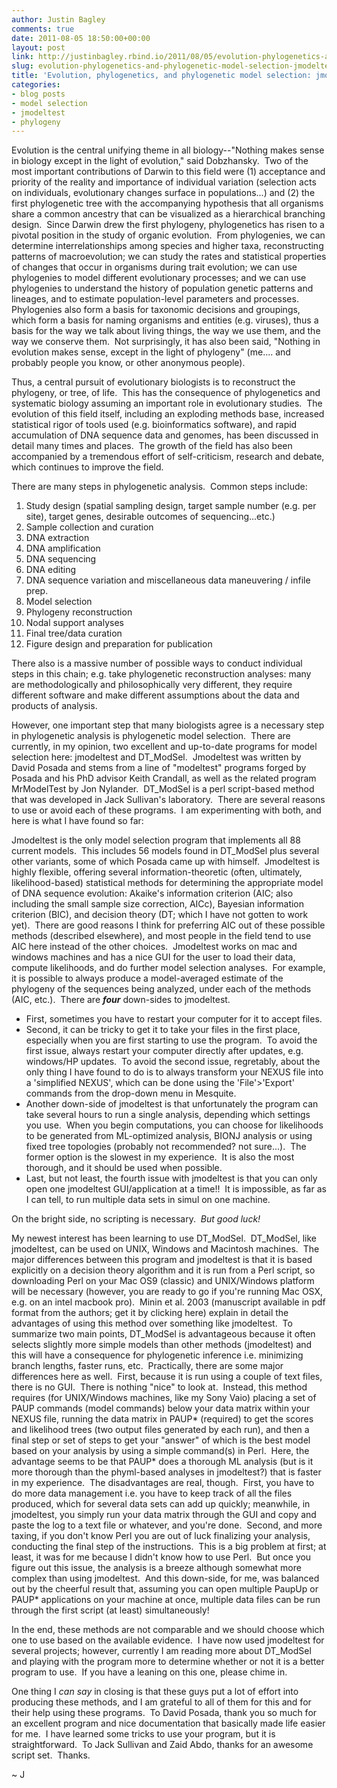 ```yaml
---
author: Justin Bagley
comments: true
date: 2011-08-05 18:50:00+00:00
layout: post
link: http://justinbagley.rbind.io/2011/08/05/evolution-phylogenetics-and-phylogenetic-model-selection-jmodeltest-vs-dt_modsel/
slug: evolution-phylogenetics-and-phylogenetic-model-selection-jmodeltest-vs-dt_modsel
title: 'Evolution, phylogenetics, and phylogenetic model selection: jmodeltest vs. DT_ModSel'
categories:
- blog posts
- model selection
- jmodeltest
- phylogeny
---
```


Evolution is the central unifying theme in all biology--"Nothing makes sense in biology except in the light of evolution," said Dobzhansky.  Two of the most important contributions of Darwin to this field were (1) acceptance and priority of the reality and importance of individual variation (selection acts on individuals, evolutionary changes surface in populations...) and (2) the first phylogenetic tree with the accompanying hypothesis that all organisms share a common ancestry that can be visualized as a hierarchical branching design.  Since Darwin drew the first phylogeny, phylogenetics has risen to a pivotal position in the study of organic evolution.  From phylogenies, we can determine interrelationships among species and higher taxa, reconstructing patterns of macroevolution; we can study the rates and statistical properties of changes that occur in organisms during trait evolution; we can use phylogenies to model different evolutionary processes; and we can use phylogenies to understand the history of population genetic patterns and lineages, and to estimate population-level parameters and processes.  Phylogenies also form a basis for taxonomic decisions and groupings, which form a basis for naming organisms and entities (e.g. viruses), thus a basis for the way we talk about living things, the way we use them, and the way we conserve them.  Not surprisingly, it has also been said, "Nothing in evolution makes sense, except in the light of phylogeny" (me.... and probably people you know, or other anonymous people).  
  
Thus, a central pursuit of evolutionary biologists is to reconstruct the phylogeny, or tree, of life.  This has the consequence of phylogenetics and systematic biology assuming an important role in evolutionary studies.  The evolution of this field itself, including an exploding methods base, increased statistical rigor of tools used (e.g. bioinformatics software), and rapid accumulation of DNA sequence data and genomes, has been discussed in detail many times and places.  The growth of the field has also been accompanied by a tremendous effort of self-criticism, research and debate, which continues to improve the field.    
  
There are many steps in phylogenetic analysis.  Common steps include:  
  
1. Study design (spatial sampling design, target sample number (e.g. per site), target genes, desirable outcomes of sequencing...etc.)  
2. Sample collection and curation  
3. DNA extraction  
4. DNA amplification  
5. DNA sequencing  
6. DNA editing  
7. DNA sequence variation and miscellaneous data maneuvering / infile prep.  
8. Model selection  
9. Phylogeny reconstruction  
10. Nodal support analyses  
11. Final tree/data curation  
12. Figure design and preparation for publication  
  
There also is a massive number of possible ways to conduct individual steps in this chain; e.g. take phylogenetic reconstruction analyses: many are methodologically and philosophically very different, they require different software and make different assumptions about the data and products of analysis.    
  
However, one important step that many biologists agree is a necessary step in phylogenetic analysis is phylogenetic model selection.  There are currently, in my opinion, two excellent and up-to-date programs for model selection here: jmodeltest and DT_ModSel.  Jmodeltest was written by David Posada and stems from a line of "modeltest" programs forged by Posada and his PhD advisor Keith Crandall, as well as the related program MrModelTest by Jon Nylander.  DT_ModSel is a perl script-based method that was developed in Jack Sullivan's laboratory.  There are several reasons to use or avoid each of these programs.  I am experimenting with both, and here is what I have found so far:  
  
Jmodeltest is the only model selection program that implements all 88 current models.  This includes 56 models found in DT_ModSel plus several other variants, some of which Posada came up with himself.  Jmodeltest is highly flexible, offering several information-theoretic (often, ultimately, likelihood-based) statistical methods for determining the appropriate model of DNA sequence evolution: Akaike's information criterion (AIC; also including the small sample size correction, AICc), Bayesian information criterion (BIC), and decision theory (DT; which I have not gotten to work yet).  There are good reasons I think for preferring AIC out of these possible methods (described elsewhere), and most people in the field tend to use AIC here instead of the other choices.  Jmodeltest works on mac and windows machines and has a nice GUI for the user to load their data, compute likelihoods, and do further model selection analyses.  For example, it is possible to always produce a model-averaged estimate of the phylogeny of the sequences being analyzed, under each of the methods (AIC, etc.).  There are **_four_** down-sides to jmodeltest.    
  
- First, sometimes you have to restart your computer for it to accept files.  
- Second, it can be tricky to get it to take your files in the first place, especially when you are first starting to use the program.  To avoid the first issue, always restart your computer directly after updates, e.g. windows/HP updates.  To avoid the second issue, regretably, about the only thing I have found to do is to always transform your NEXUS file into a 'simplified NEXUS', which can be done using the 'File'>'Export' commands from the drop-down menu in Mesquite.  
- Another down-side of jmodeltest is that unfortunately the program can take several hours to run a single analysis, depending which settings you use.  When you begin computations, you can choose for likelihoods to be generated from ML-optimized analysis, BIONJ analysis or using fixed tree topologies (probably not recommended? not sure...).  The former option is the slowest in my experience.  It is also the most thorough, and it should be used when possible.  
- Last, but not least, the fourth issue with jmodeltest is that you can only open one jmodeltest GUI/application at a time!!  It is impossible, as far as I can tell, to run multiple data sets in simul on one machine.  

On the bright side, no scripting is necessary.  _But good luck!_  
  
My newest interest has been learning to use DT_ModSel.  DT_ModSel, like jmodeltest, can be used on UNIX, Windows and Macintosh machines.  The major differences between this program and jmodeltest is that it is based explicitly on a decision theory algorithm and it is run from a Perl script, so downloading Perl on your Mac OS9 (classic) and UNIX/Windows platform will be necessary (however, you are ready to go if you're running Mac OSX, e.g. on an intel macbook pro).  Minin et al. 2003 (manuscript available in pdf format from the authors; get it by clicking here) explain in detail the advantages of using this method over something like jmodeltest.  To summarize two main points, DT_ModSel is advantageous because it often selects slightly more simple models than other methods (jmodeltest) and this will have a consequence for phylogenetic inference i.e. minimizing branch lengths, faster runs, etc.  Practically, there are some major differences here as well.  First, because it is run using a couple of text files, there is no GUI.  There is nothing "nice" to look at.  Instead, this method requires (for UNIX/Windows machines, like my Sony Vaio) placing a set of PAUP commands (model commands) below your data matrix within your NEXUS file, running the data matrix in PAUP* (required) to get the scores and likelihood trees (two output files generated by each run), and then a final step or set of steps to get your "answer" of which is the best model based on your analysis by using a simple command(s) in Perl.  Here, the advantage seems to be that PAUP* does a thorough ML analysis (but is it more thorough than the phyml-based analyses in jmodeltest?) that is faster in my experience.  The disadvantages are real, though.  First, you have to do more data management i.e. you have to keep track of all the files produced, which for several data sets can add up quickly; meanwhile, in jmodeltest, you simply run your data matrix through the GUI and copy and paste the log to a text file or whatever, and you're done.  Second, and more taxing, if you don't know Perl you are out of luck finalizing your analysis, conducting the final step of the instructions.  This is a big problem at first; at least, it was for me because I didn't know how to use Perl.  But once you figure out this issue, the analysis is a breeze although somewhat more complex than using jmodeltest.  And this down-side, for me, was balanced out by the cheerful result that, assuming you can open multiple PaupUp or PAUP* applications on your machine at once, multiple data files can be run through the first script (at least) simultaneously!  
  
In the end, these methods are not comparable and we should choose which one to use based on the available evidence.  I have now used jmodeltest for several projects; however, currently I am reading more about DT_ModSel and playing with the program more to determine whether or not it is a better program to use.  If you have a leaning on this one, please chime in.  
  
One thing I _can say_ in closing is that these guys put a lot of effort into producing these methods, and I am grateful to all of them for this and for their help using these programs.  To David Posada, thank you so much for an excellent program and nice documentation that basically made life easier for me.  I have learned some tricks to use your program, but it is straightforward.  To Jack Sullivan and Zaid Abdo, thanks for an awesome script set.  Thanks.  
  
~ J
